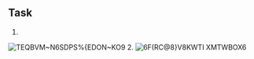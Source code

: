 ## Task
1.
![TEQBVM~N6SDPS%{EDON~KO9](https://user-images.githubusercontent.com/76483058/132627900-fc8182e2-a174-45af-9d5a-189a81458be6.png)
2.
![6F(RC@8}V8KWTI XMTWBOX6](https://user-images.githubusercontent.com/76483058/132627921-e5e23940-49d6-461a-9a27-9f411a243112.png)
